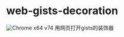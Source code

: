 # web-gists-decoration
![Chrome x64 v74](https://img.shields.io/badge/Chrome%20x64-v74-brightgreen.svg)
用网页打开gists的装饰器
